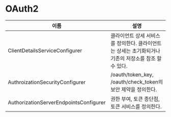 # OAuth2


| 이름                                     | 설명                                                        |
|----------------------------------------|-----------------------------------------------------------|
| ClientDetailsServiceConfigurer         | 클라이언트 상세 서비스를 정의한다. 클라이언트는 상세는 초기화되거나 기존의 저장소를 참조 할 수 있다. |
| AuthroizationSecurityConfigurer        | /oauth/token_key, /oauth/check_token의 보안 제약을 정의한다.        |
| AuthorizationServerEndpointsConfigurer | 권한 부여, 토큰 종단점, 토큰 서비스를 정의한다.                              |


